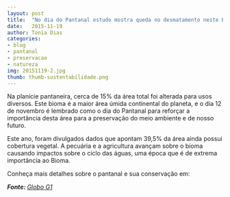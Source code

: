 ```yaml
---
layout: post
title:  "No dia do Pantanal estudo mostra queda no desmatamento neste Bioma"
date:   2015-11-19
author: Tonia Dias
categories: 
- blog
- pantanal
- preservacao
- natureza
img: 20151119-2.jpg
thumb: thumb-sustentabilidade.png
---
```


Na planície pantaneira, cerca de 15% da área total foi alterada para usos diversos. Este bioma é a maior área úmida continental do planeta, e o dia 12 de novembro é lembrado como o dia do Pantanal para reforçar a importância desta área para a preservação do meio ambiente e de nosso futuro. <!--more-->

Este ano, foram divulgados dados que apontam 39,5% da área ainda possui cobertura vegetal. A pecuária e a agricultura avançam sobre o bioma causando impactos sobre o ciclo das águas, uma época que é de extrema importância ao Bioma. 

Conheça mais detalhes sobre o pantanal e sua conservação em:

<i><b>Fonte: </b><a href="http://g1.globo.com/mato-grosso-do-sul/noticia/2015/11/no-dia-do-pantanal-estudo-mostra-que-caiu-desmatamento-do-bioma.html">Globo G1</a></i>